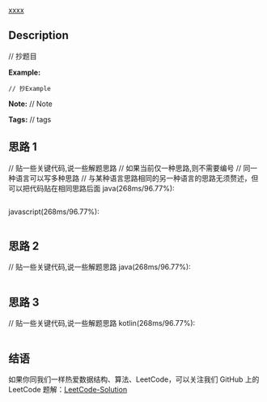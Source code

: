 [xxxx][title]

## Description
// 抄题目


**Example:**

```
// 抄Example
```

**Note:**
// Note

**Tags:** // tags


## 思路 1
// 贴一些关键代码,说一些解题思路
// 如果当前仅一种思路,则不需要编号
// 同一种语言可以写多种思路
// 与某种语言思路相同的另一种语言的思路无须赘述，但可以把代码贴在相同思路后面
java(268ms/96.77%): 
```java

```
javascript(268ms/96.77%):
```javascript

```

## 思路 2
// 贴一些关键代码,说一些解题思路
java(268ms/96.77%):
```java

```

## 思路 3
// 贴一些关键代码,说一些解题思路
kotlin(268ms/96.77%):
```kotlin

```

## 结语
   
如果你同我们一样热爱数据结构、算法、LeetCode，可以关注我们 GitHub 上的 LeetCode 题解：[LeetCode-Solution][ls]

[title]: https://leetcode.com/problems/xxxx
[ls]: https://github.com/RichCodersAndMe/LeetCode-Solution